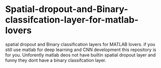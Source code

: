 # Spatial-dropout-and-Binary-classifcation-layer-for-matlab-lovers
spatial dropout  and Binary classification layers for MATLAB lovers. if you still use matlab for deep learning and CNN development this repository is for you. 
Unforently matlab deos not have builtin spatial dropout layer and funny they dont have a binary classifcation layer.
